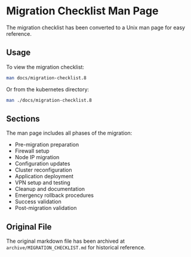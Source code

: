 # Migration Checklist Man Page

The migration checklist has been converted to a Unix man page for easy reference.

## Usage

To view the migration checklist:

```bash
man docs/migration-checklist.8
```

Or from the kubernetes directory:

```bash
man ./docs/migration-checklist.8
```

## Sections

The man page includes all phases of the migration:
- Pre-migration preparation
- Firewall setup
- Node IP migration
- Configuration updates
- Cluster reconfiguration
- Application deployment
- VPN setup and testing
- Cleanup and documentation
- Emergency rollback procedures
- Success validation
- Post-migration validation

## Original File

The original markdown file has been archived at `archive/MIGRATION_CHECKLIST.md` for historical reference.

